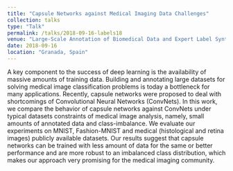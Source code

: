 ```yaml
---
title: "Capsule Networks against Medical Imaging Data Challenges"
collection: talks
type: "Talk"
permalink: /talks/2018-09-16-labels18
venue: "Large-Scale Annotation of Biomedical Data and Expert Label Synthesis – LABELS – MICCAI"
date: 2018-09-16
location: "Granada, Spain"
---
```


A key component to the success of deep learning is the availability of massive amounts of training data. Building and annotating large datasets for solving medical image classification problems is today a bottleneck for many applications. Recently, capsule networks were proposed to deal with shortcomings of Convolutional Neural Networks (ConvNets). In this work, we compare the behavior of capsule networks against ConvNets under typical datasets constraints of medical image analysis, namely, small amounts of annotated data and class-imbalance. We evaluate our experiments on MNIST, Fashion-MNIST and medical (histological and retina images) publicly available datasets. Our results suggest that capsule networks can be trained with less amount of data for the same or better performance and are more robust to an imbalanced class distribution, which makes our approach very promising for the medical imaging community.